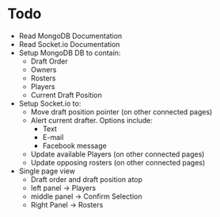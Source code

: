 # Todo
* Read MongoDB Documentation
* Read Socket.io Documentation
* Setup MongoDB DB to contain:
  * Draft Order
  * Owners
  * Rosters
  * Players
  * Current Draft Position
* Setup Socket.io to:
  * Move draft position pointer (on other connected pages)
  * Alert current drafter. Options include:
    * Text
    * E-mail
    * Facebook message
  * Update available Players (on other connected pages)
  * Update opposing rosters (on other connected pages)
* Single page view
  * Draft order and draft position atop
  * left panel -> Players
  * middle panel -> Confirm Selection
  * Right Panel -> Rosters
